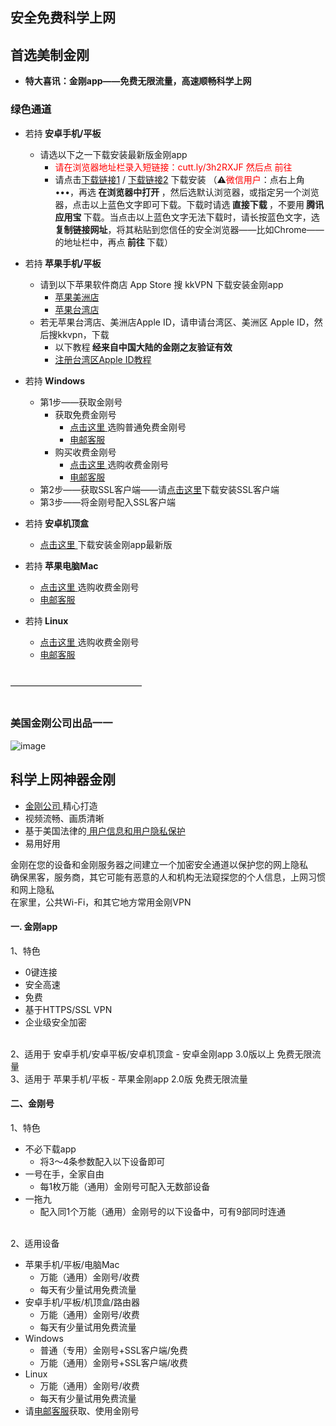 ## 安全免费科学上网
## 首选美制金刚
- <strong>特大喜讯：金刚app——免费无限流量，高速顺畅科学上网</strong>

### 绿色通道
- 若持<strong> 安卓手机/平板</strong>
  - 请选以下之一下载安装最新版金刚app
    - <font color="red">请在浏览器地址栏录入短链接：cutt.ly/3h2RXJF  然后点 前往</font>
    - 请点击[下载链接1](https://github.com/a2zitpro/client/releases/download/latest/app-prod-release.apk) / [下载链接2](https://bitbucket.org/kk64/public/downloads/app-prod-release.apk) 下载安装
（⚠️<font color="red">微信用户</font>：点右上角 •••，再选<strong> 在浏览器中打开 </strong>，然后选默认浏览器，或指定另一个浏览器，点击以上蓝色文字即可下载。下载时请选<strong> 直接下载 </strong>，不要用<strong> 腾讯应用宝 </strong>下载。当点击以上蓝色文字无法下载时，请长按蓝色文字，选<Strong> 复制链接网址</Strong>，将其粘贴到您信任的安全浏览器——比如Chrome——的地址栏中，再点<strong> 前往 </strong>下载）


- 若持<strong> 苹果手机/平板</strong>
  - 请到以下苹果软件商店 App Store 搜 kkVPN 下载安装金刚app
    - [苹果美洲店](https://apps.apple.com/us/app/kkvpn/id1530649322)
    - [苹果台湾店](https://apps.apple.com/tw/app/kkvpn/id1530649322)
  - 若无苹果台湾店、美洲店Apple ID，请申请台湾区、美洲区 Apple ID，然后搜kkvpn，下载
    - 以下教程<Strong> 经来自中国大陆的金刚之友验证有效 </Strong>
    - [注册台湾区Apple ID教程](https://github.com/a2zitpro/web/blob/master/LadderFree/kkDictionary/kkAppLadder/iOS/CreatAppleIDofTaiwan.md)

- 若持<strong> Windows</strong>
  - 第1步——获取金刚号
    - 获取免费金刚号
      - [点击这里 ](https://www.atozitpro.net/zh)选购普通免费金刚号
      - [电邮客服 ](mailto:cs@a2zit.us)
    - 购买收费金刚号
      - [点击这里 ](https://www.atozitpro.net/zh)选购收费金刚号
      - [电邮客服 ](mailto:cs@a2zit.us)
  - 第2步——获取SSL客户端——请[点击这里](https://github.com/a2zitpro/web/blob/master/LadderFree/Windows/WinAllVersion/KKLadderAPP/KKLadderAPPConfigure.md)下载安装SSL客户端
  - 第3步——将金刚号配入SSL客户端
- 若持<strong> 安卓机顶盒</strong>
  - [点击这里 ](https://github.com/a2zitpro/web/blob/master/LadderFree/Android/TVBox/KKLadderAPP/KKLadderAPPConfigure.md)下载安装金刚app最新版

- 若持<strong> 苹果电脑Mac</strong>
  - [点击这里 ](https://www.atozitpro.net/zh)选购收费金刚号
  - [电邮客服 ](mailto:cs@a2zit.us)

- 若持<strong> Linux</strong>
  - [点击这里 ](https://www.atozitpro.net/zh)选购收费金刚号
  - [电邮客服 ](mailto:cs@a2zit.us)

<br>
———————————————
<br>
<br>

### 美国金刚公司出品一一

![image](l-w-s-athird.png)

## 科学上网神器金刚
- [ 金刚公司 ](https://github.com/a2zitpro/web/blob/master/LadderFree/kkDictionary/Atozitpro.md)精心打造
- 视频流畅、画质清晰
- 基于美国法律的[ 用户信息和用户隐私保护 ](https://github.com/a2zitpro/web/blob/master/LadderFree/kkDictionary/KKEnduserContract.md)
- 易用好用
  
金刚在您的设备和金刚服务器之间建立一个加密安全通道以保护您的网上隐私<br>
确保黑客，服务商，其它可能有恶意的人和机构无法窥探您的个人信息，上网习惯和网上隐私<br>
在家里，公共Wi-Fi，和其它地方常用金刚VPN
 
#### 一. 金刚app
1、特色
- 0键连接
- 安全高速 
- 免费
- 基于HTTPS/SSL VPN 
- 企业级安全加密
<br>
2、适用于 安卓手机/安卓平板/安卓机顶盒
- 安卓金刚app 3.0版以上 免费无限流量
<br>
3、适用于 苹果手机/平板
- 苹果金刚app 2.0版 免费无限流量

#### 二、金刚号
1、特色
- 不必下载app 
  - 将3～4条参数配入以下设备即可
- 一号在手，全家自由
  - 每1枚万能（通用）金刚号可配入无数部设备
- 一拖九
  - 配入同1个万能（通用）金刚号的以下设备中，可有9部同时连通

<br>
2、适用设备

- 苹果手机/平板/电脑Mac
  - 万能（通用）金刚号/收费
  - 每天有少量试用免费流量
- 安卓手机/平板/机顶盒/路由器
  - 万能（通用）金刚号/收费
  - 每天有少量试用免费流量
- Windows
  - 普通（专用）金刚号+SSL客户端/免费
  - 万能（通用）金刚号+SSL客户端/收费
- Linux
  - 万能（通用）金刚号/收费
  - 每天有少量试用免费流量
- 请[电邮客服](mailto:cs@a2zitpro.com)获取、使用金刚号

